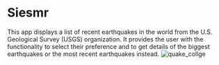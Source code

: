  # Siesmr
This app displays a list of recent earthquakes in the world from the U.S. Geological Survey (USGS) organization.
It provides the user with the functionality to select their preference and to get details of the biggest earthquakes or the most recent earthquakes instead.
 ![quake_collge](https://user-images.githubusercontent.com/74445948/111681263-0dc5f780-8849-11eb-9ed9-e100133e6a5b.jpeg)

 
